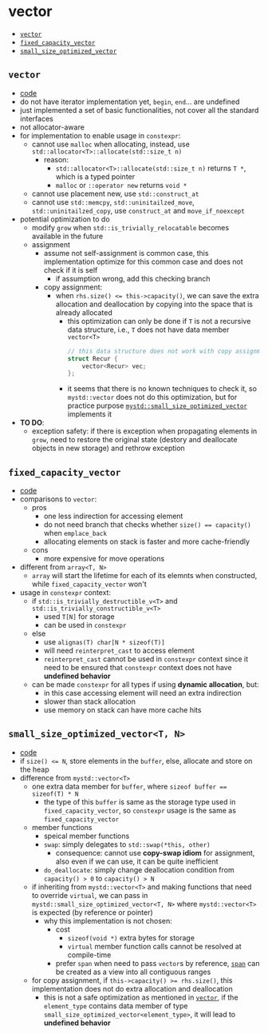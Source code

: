 
# vector

- [`vector`](#vector-1)
- [`fixed_capacity_vector`](#fixed_capacity_vector)
- [`small_size_optimized_vector`](#small_size_optimized_vectort-n)

## `vector`
- [code](../src/vector.hpp)
- do not have iterator implementation yet, `begin`, `end`... are undefined
- just implemented a set of basic functionalities, not cover all the standard interfaces
- not allocator-aware
- for implementation to enable usage in `constexpr`:
    - cannot use `malloc` when allocating, instead, use `std::allocator<T>::allocate(std::size_t n)`
        - reason:
           - `std::allocator<T>::allocate(std::size_t n)` returns `T *`, which is a typed pointer
           - `malloc` or `::operator new` returns `void *`
    - cannot use placement new, use `std::construct_at`
    - cannot use `std::memcpy`, `std::uninitailzed_move`, `std::uninitailzed_copy`, use `construct_at` and `move_if_noexcept`
- potential optimization to do
    - modify `grow` when `std::is_trivially_relocatable` becomes available in the future
    - assignment
        - assume not self-assignment is common case, this implementation optimize for this common case and does not check if it is self
            - if assumption wrong, add this checking branch
        - copy assignment:
            - when `rhs.size() <= this->capacity()`, we can save the extra allocation and deallocation by copying into the space that is already allocated
                - this optimization can only be done if `T` is not a recursive data structure, i.e., `T` does not have data member `vector<T>`
                    ```cpp
                    // this data structure does not work with copy assignment optimization
                    struct Recur {
                        vector<Recur> vec;
                    };
                    ```
                - it seems that there is no known techniques to check it, so `mystd::vector` does not do this optimization, but for practice purpose [`mystd::small_size_optimized_vector`](#small_size_optimized_vectort-n) implements it
- __TO DO__:
    - exception safety: if there is exception when propagating elements in `grow`, need to restore the original state (destory and deallocate objects in new storage) and rethrow exception


## `fixed_capacity_vector`
- [code](../src/fixed_capacity_vector.hpp)
- comparisons to `vector`:
    - pros
        - one less indirection for accessing element
        - do not need branch that checks whether `size() == capacity()` when `emplace_back`
        - allocating elements on stack is faster and more cache-friendly
    - cons
        - more expensive for move operations
- different from `array<T, N>`
    - `array` will start the lifetime for each of its elemnts when constructed, while `fixed_capacity_vector` won't
- usage in `constexpr` context:
    - if `std::is_trivially_destructible_v<T>` and `std::is_trivially_constructible_v<T>`
        - used `T[N]` for storage
        - can be used in `constexpr`
    - else
        - use `alignas(T) char[N * sizeof(T)]`
        - will need `reinterpret_cast` to access element
        - `reinterpret_cast` cannot be used in `constexpr` context since it need to be ensured that `constexpr` context does not have __undefined behavior__
    - can be made `constexpr` for all types if using __dynamic allocation__, but:
        - in this case accessing element will need an extra indirection
        - slower than stack allocation
        - use memory on stack can have more cache hits

## `small_size_optimized_vector<T, N>`

- [code](../src/vector.hpp)
- if `size() <= N`, store elements in the `buffer`, else, allocate and store on the heap
- difference from `mystd::vector<T>`
    - one extra data member for `buffer`, where `sizeof buffer == sizeof(T) * N`
        - the type of this `buffer` is same as the storage type used in `fixed_capacity_vector`, so `constexpr` usage is the same as `fixed_capacity_vector`
    - member functions
        - speical member functions
        - `swap`: simply delegates to `std::swap(*this, other)`
            - consequence: cannot use __copy-swap idiom__ for assignment, also even if we can use, it can be quite inefficient
        - `do_deallocate`: simply change deallocation condition from `capacity() > 0` to `capacity() > N`
    - if inheriting from `mystd::vector<T>` and making functions that need to override `virtual`, we can pass in `mystd::small_size_optimized_vector<T, N>` where `mystd::vector<T>` is expected (by reference or pointer)
        - why this implementation is not chosen:
            - cost
                - `sizeof(void *)` extra bytes for storage
                - `virtual` member function calls cannot be resolved at compile-time
            - prefer `span` when need to pass `vector`s by reference, [`span`](./span.md) can be created as a view into all contiguous ranges
    - for copy assignment, if `this->capacity() >= rhs.size()`, this implementation does not do extra allocation and deallocation 
        - this is not a safe optimization as mentioned in [`vector`](#vector), if the `element_type` contains data member of type `small_size_optimized_vector<element_type>`, it will lead to __undefined behavior__
